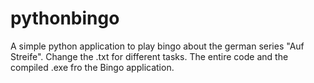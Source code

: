 # pythonbingo
A simple python application to play bingo about the german series "Auf Streife".
Change the .txt for different tasks.
The entire code and the compiled .exe fro the Bingo application.
